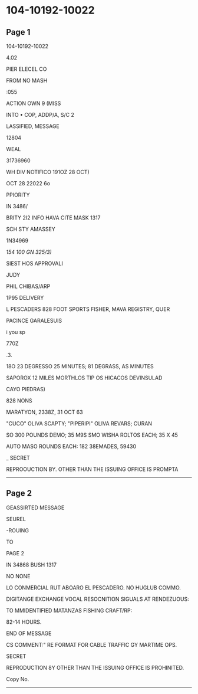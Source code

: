 # 104-10192-10022

## Page 1

104-10192-10022

4.02

PIER ELECEL CO

FROM NO MASH

:055

ACTION OWN 9 (MISS

INTO • COP, ADDP/A, S/C 2

LASSIFIED, MESSAGE

12804

WEAL

31736960

WH DIV NOTIFICO 191OZ 28 OCT)

OCT 28 22022 6o

PPIORITY

IN 3486/

BRITY 2I2 INFO HAVA CITE MASK 1317

SCH STY AMASSEY

1N34969

*154 100 GN 325/3)*

SIEST HOS APPROVALI

JUDY

PHIL CHIBAS/ARP

1P95 DELIVERY

L PESCADERS 828 FOOT SPORTS FISHER, MAVA REGISTRY, QUER

PACINCE GARALESUIS

i you sp

770Z

.3.

18O 23 DEGRESSO 25 MINUTES; 81 DEGRASS, AS MINUTES

SAPOROX 12 MILES MORTHLOS TIP OS HICACOS DEVINSULAD

CAYO PIEDRAS)

828 NONS

MARATYON, 2338Z, 31 OCT 63

"CUCO" OLIVA SCAPTY; "PIPERIPI" OLIVA REVARS; CURAN

SO 300 POUNDS DEMO; 35 M9S SMO WISHA ROLTOS EACH; 35 X 45

AUTO MASO ROUNDS EACH: 182 38EMADES, 59430

_ SECRET

REPROOUCTION BY. OTHER THAN THE ISSUING OFFICE IS PROMPTA

---

## Page 2

GEASSIRTED MESSAGE

SEUREL

-ROUING

TO

PAGE 2

IN 34868 BUSH 1317

NO NONE

LO CONMERCIAL RUT ABOARO EL PESCADERO. NO HUGLUB COMMO.

DIGITANGE EXCHANGE VOCAL RESOCNITION SIGUALS AT RENDEZUOUS:

TO MMIDENTIFIED MATANZAS FISHING CRAFT/RP:

82-14 HOURS.

END OF MESSAGE

CS COMMENT:" RE FORMAT FOR CABLE TRAFFIC GY MARTIME OPS.

SECRET

REPRODUCTION 8Y OTHER THAN THE ISSUING OFFICE IS PROHINITED.

Copy No.

---

